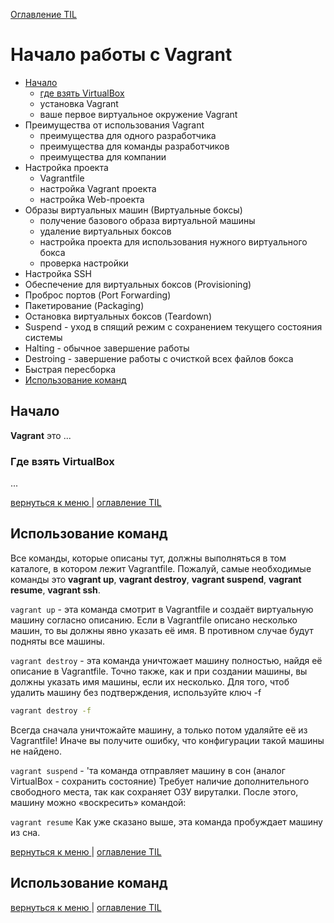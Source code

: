 [Оглавление TIL](/README.md#start)

<a id="vagrant"></a>
# Начало работы с Vagrant
- [Начало](#1)
  - [где взять VirtualBox](#1-1)
  - установка Vagrant
  - ваше первое виртуальное окружение Vagrant
- Преимущества от использования Vagrant
  - преимущества для одного разработчика
  - преимущества для команды разработчиков
  - преимущества для компании
- Настройка проекта
  - Vagrantfile
  - настройка Vagrant проекта
  - настройка Web-проекта
- Образы виртуальных машин (Виртуальные боксы)
  - получение базового образа виртуальной машины
  - удаление виртуальных боксов
  - настройка проекта для использования нужного виртуального бокса
  - проверка настройки
- Настройка SSH
- Обеспечение для виртуальных боксов (Provisioning)
- Проброс портов (Port Forwarding)
- Пакетирование (Packaging)
- Остановка виртуальных боксов (Teardown)
- Suspend - уход в спящий режим с сохранением текущего состояния системы
- Halting - обычное завершение работы
- Destroing - завершение работы с очисткой всех файлов бокса
- Быстрая пересборка
- [Использование команд](#14)

<a id="1"></a>
## Начало
**Vagrant** это ...

<a id="1-1"></a>
### Где взять VirtualBox
...

[вернуться к меню ](#vagrant) | [оглавление TIL](/README.md#start)

<a id="14"></a>
## Использование команд
Все команды, которые описаны тут, должны выполняться в том каталоге, в котором лежит Vagrantfile. Пожалуй, самые необходимые команды это **vagrant up**, **vagrant destroy**, **vagrant suspend**, **vagrant resume**, **vagrant ssh**.

`vagrant up` - эта команда смотрит в Vagrantfile и создаёт виртуальную машину согласно описанию. Если в Vagrantfile описано несколько машин, то вы должны явно указать её имя. В противном случае будут подняты все машины.

`vagrant destroy` - эта команда уничтожает машину полностью, найдя её описание в Vagrantfile. Точно также, как и при создании машины, вы должны указать имя машины, если их несколько. Для того, чтоб удалить машину без подтверждения, используйте ключ -f
```bash
vagrant destroy -f
```

Всегда сначала уничтожайте машину, а только потом удаляйте её из Vagrantfile! Иначе вы получите ошибку, что конфигурации такой машины не найдено.

`vagrant suspend` - 'та команда отправляет машину в сон (аналог VirtualBox - сохранить состояние) Требует наличие дополнительного свободного места, так как сохраняет ОЗУ вируталки. После этого, машину можно «воскресить» командой:

`vagrant resume` Как уже сказано выше, эта команда пробуждает машину из сна.

[вернуться к меню ](#vagrant) | [оглавление TIL](/README.md#start)

<a  href="#15" class="anchor"></a>
## Использование команд

[вернуться к меню ](#vagrant) | [оглавление TIL](/README.md#start)
